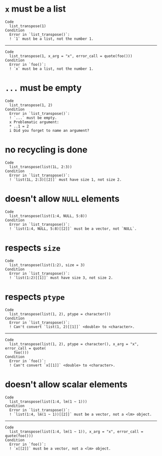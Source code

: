 # `x` must be a list

    Code
      list_transpose(1)
    Condition
      Error in `list_transpose()`:
      ! `1` must be a list, not the number 1.

---

    Code
      list_transpose(1, x_arg = "x", error_call = quote(foo()))
    Condition
      Error in `foo()`:
      ! `x` must be a list, not the number 1.

# `...` must be empty

    Code
      list_transpose(1, 2)
    Condition
      Error in `list_transpose()`:
      ! `...` must be empty.
      x Problematic argument:
      * ..1 = 2
      i Did you forget to name an argument?

# no recycling is done

    Code
      list_transpose(list(1L, 2:3))
    Condition
      Error in `list_transpose()`:
      ! `list(1L, 2:3)[[2]]` must have size 1, not size 2.

# doesn't allow `NULL` elements

    Code
      list_transpose(list(1:4, NULL, 5:8))
    Condition
      Error in `list_transpose()`:
      ! `list(1:4, NULL, 5:8)[[2]]` must be a vector, not `NULL`.

# respects `size`

    Code
      list_transpose(list(1:2), size = 3)
    Condition
      Error in `list_transpose()`:
      ! `list(1:2)[[1]]` must have size 3, not size 2.

# respects `ptype`

    Code
      list_transpose(list(1, 2), ptype = character())
    Condition
      Error in `list_transpose()`:
      ! Can't convert `list(1, 2)[[1]]` <double> to <character>.

---

    Code
      list_transpose(list(1, 2), ptype = character(), x_arg = "x", error_call = quote(
        foo()))
    Condition
      Error in `foo()`:
      ! Can't convert `x[[1]]` <double> to <character>.

# doesn't allow scalar elements

    Code
      list_transpose(list(1:4, lm(1 ~ 1)))
    Condition
      Error in `list_transpose()`:
      ! `list(1:4, lm(1 ~ 1))[[2]]` must be a vector, not a <lm> object.

---

    Code
      list_transpose(list(1:4, lm(1 ~ 1)), x_arg = "x", error_call = quote(foo()))
    Condition
      Error in `foo()`:
      ! `x[[2]]` must be a vector, not a <lm> object.


